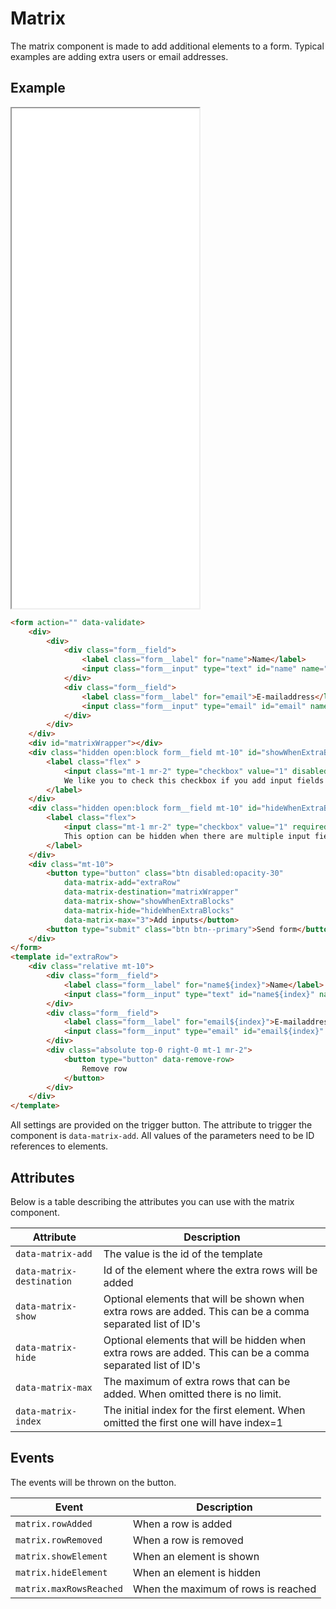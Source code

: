 # Matrix

The matrix component is made to add additional elements to a form. Typical examples are adding extra users or email addresses.

## Example

<iframe src="../examples/matrix.html" height="800"></iframe>

```HTML
<form action="" data-validate>
    <div>
        <div>
            <div class="form__field">
                <label class="form__label" for="name">Name</label>
                <input class="form__input" type="text" id="name" name="name[0]" value="" required>
            </div>
            <div class="form__field">
                <label class="form__label" for="email">E-mailaddress</label>
                <input class="form__input" type="email" id="email" name="email[0]" value="" required>
            </div>
        </div>
    </div>
    <div id="matrixWrapper"></div>
    <div class="hidden open:block form__field mt-10" id="showWhenExtraBlocks" data-validate-wrapper>
        <label class="flex" >
            <input class="mt-1 mr-2" type="checkbox" value="1" disabled="disabled" data-has-required="true"/>
            We like you to check this checkbox if you add input fields
        </label>
    </div>
    <div class="hidden open:block form__field mt-10" id="hideWhenExtraBlocks" open data-validate-wrapper>
        <label class="flex">
            <input class="mt-1 mr-2" type="checkbox" value="1" required/>
            This option can be hidden when there are multiple input fields
        </label>
    </div>
    <div class="mt-10">
        <button type="button" class="btn disabled:opacity-30"
            data-matrix-add="extraRow"
            data-matrix-destination="matrixWrapper"
            data-matrix-show="showWhenExtraBlocks"
            data-matrix-hide="hideWhenExtraBlocks"
            data-matrix-max="3">Add inputs</button>
        <button type="submit" class="btn btn--primary">Send form</button>
    </div>
</form>
<template id="extraRow">
    <div class="relative mt-10">
        <div class="form__field">
            <label class="form__label" for="name${index}">Name</label>
            <input class="form__input" type="text" id="name${index}" name="name[${index}]" value="" required>
        </div>
        <div class="form__field">
            <label class="form__label" for="email${index}">E-mailaddress</label>
            <input class="form__input" type="email" id="email${index}" name="email[${index}]" value="" required>
        </div>
        <div class="absolute top-0 right-0 mt-1 mr-2">
            <button type="button" data-remove-row>
                Remove row
            </button>
        </div>
    </div>
</template>
```

All settings are provided on the trigger button. The attribute to trigger the component is `data-matrix-add`.
All values of the parameters need to be ID references to elements.

## Attributes

Below is a table describing the attributes you can use with the matrix component.

| Attribute                 | Description                                                                                                 |
| ------------------------- | ----------------------------------------------------------------------------------------------------------- |
| `data-matrix-add`         | The value is the id of the template                                                                         |
| `data-matrix-destination` | Id of the element where the extra rows will be added                                                        |
| `data-matrix-show`        | Optional elements that will be shown when extra rows are added. This can be a comma separated list of ID's  |
| `data-matrix-hide`        | Optional elements that will be hidden when extra rows are added. This can be a comma separated list of ID's |
| `data-matrix-max`         | The maximum of extra rows that can be added. When omitted there is no limit.                                |
| `data-matrix-index`       | The initial index for the first element. When omitted the first one will have index=1                       |

## Events

The events will be thrown on the button.

| Event                   | Description                         |
| ----------------------- | ----------------------------------- |
| `matrix.rowAdded`       | When a row is added                 |
| `matrix.rowRemoved`     | When a row is removed               |
| `matrix.showElement`    | When an element is shown            |
| `matrix.hideElement`    | When an element is hidden           |
| `matrix.maxRowsReached` | When the maximum of rows is reached |
